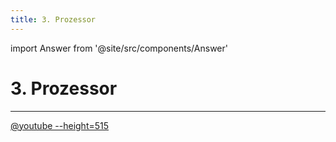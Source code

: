 ```yaml
---
title: 3. Prozessor
---
```


import Answer from '@site/src/components/Answer'

# 3. Prozessor
---

[@youtube --height=515](https://www.youtube-nocookie.com/embed/aue3hIQvhzo)

<Answer type="text" webKey="6bf2ff6c-104a-4521-a97e-bb6472d1a327" />
